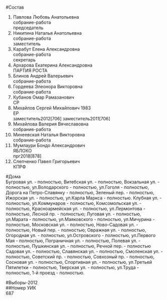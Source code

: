 #Состав  
1. Павлова Любовь Анатольевна  
    собрание-работа  
    председатель  
2. Никитина Наталья Анатольевна  
    собрание-работа  
    заместитель  
3. Карабут Елена Александровна  
    собрание-работа  
    секретарь  
4. Архарова Екатерина Александровна  
    ПАРТИЯ РОСТА  
5. Блинов Андрей Валерьевич  
    собрание-работа  
6. Гордеева Элеонора Викторовна  
    собрание-работа  
7. Кубанов Омар Рамазанович  
    СР  
8. Михайлов Сергей Михайлович 1983  
    ЕР  
    заместитель2012[706] заместитель2011[706]  
9. Михайлова Валерия Вячеславовна  
    собрание-работа  
10. Михеевская Наталья Викторовна  
    собрание-работа  
11. Мумлаури Бондо Александрович  
    ЯБЛОКО  
    прг2018[878]  
12. Слепченко Павел Григорьевич  
    КПРФ  
  
#Дома  
Бугровая ул. - полностью, Витебская ул. - полностью, Вокзальная ул. - полностью, ул.Володарского - полностью, ул.Гоголя - полностью, Дорога на Петро-Славянку - полностью, Зеленый пер. - полностью, Ижорская ул. - полностью, ул.Карла Маркса - полностью. Клубная ул. -    полностью, ул.Коммунаров - полностью, Комсомольская ул. - полностью, Красноармейская ул. -    полностью, ул.Лермонтова - полностью, Лесной пр. - полностью; Луговая ул. - полностью, ул.Марата - полностью, ул.Маяковского - полностью, ул.Мичурина - полностью, Московская ул. -    полностью, Ново-Садовая ул. - полностью, Новый пер. - полностью; Овражная ул. - полностью, Огородная ул. - полностью, ул.Островского - полностью, ул.Первого Мая - полностью, Пограничная ул. - полностью, Полевая ул. - полностью, Пушкинская ул. - полностью, Речной пер. - полностью Садовая ул. - полностью, Славянская ул. - полностью, Смоленская ул. - полностью, Советский пр. - полностью, Совхозный пр. - полностью, Сосновая ул. - полностью, Спортивная ул. - полностью, ул.Третьей Пятилетки - полностью, Тверская ул. - полностью, ул.Труда - полностью, 1-й проезд - полностью.  
  
#Выборы-2012  
##Номер УИК  
687  
